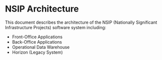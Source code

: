 # NSIP Architecture

This document describes the architecture of the NSIP (Nationally Significant Infrastructure Projects) software system including:

- Front-Office Applications
- Back-Office Applications
- Operational Data Warehouse
- Horizon (Legacy System)
